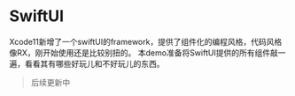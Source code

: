 #  SwiftUI

Xcode11新增了一个swiftUI的framework，提供了组件化的编程风格，代码风格像RX，刚开始使用还是比较别扭的。
本demo准备将SwiftUI提供的所有组件敲一遍，看看其有哪些好玩儿和不好玩儿的东西。
> 后续更新中

